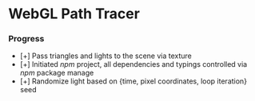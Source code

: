 # WebGL Path Tracer

### Progress
- [+] Pass triangles and lights to the scene via texture
- [+] Initiated *npm* project, all dependencies and typings controlled via *npm* package manage
- [+] Randomize light based on {time, pixel coordinates, loop iteration} seed